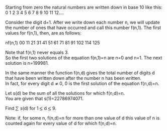   <p>Starting from zero the natural numbers are written down in base 10 like this:  <br />  0 1 2 3 4 5 6 7 8 9 10 11 12....  </p>  <p>Consider the digit d=1. After we write down each number n, we will update the number of ones that have occurred and call this number f(n,1). The first values for f(n,1), then, are as follows:</p>        nf(n,1)    00    11    21    31    41    51    61    71    81    91    102    114    125    <p>Note that f(n,1) never equals 3.  <br />  So the first two solutions of the equation f(n,1)=n are n=0 and n=1. The next solution is n=199981.</p>  <p>In the same manner the function f(n,d) gives the total number of digits d that have been written down after the number n has been written.  <br />  In fact, for every digit d <img src='images/symbol_ne.gif' width='11' height='10' alt='&ne;' border='0' style='vertical-align:middle;' /> 0, 0 is the first solution of the equation f(n,d)=n.</p>  <p>Let s(d) be the sum of all the solutions for which f(n,d)=n.  <br />  You are given that s(1)=22786974071.</p>  <p>Find  <img src='images/symbol_sum.gif' width='11' height='14' alt='&sum;' border='0' style='vertical-align:middle;' /> s(d) for 1 <img src='images/symbol_le.gif' width='10' height='12' alt='&le;' border='0' style='vertical-align:middle;' /> d <img src='images/symbol_le.gif' width='10' height='12' alt='&le;' border='0' style='vertical-align:middle;' /> 9.</p>  <p>Note: if, for some n, f(n,d)=n   for more than one value of d this value of n is counted again for every value of d for which f(n,d)=n.</p>  